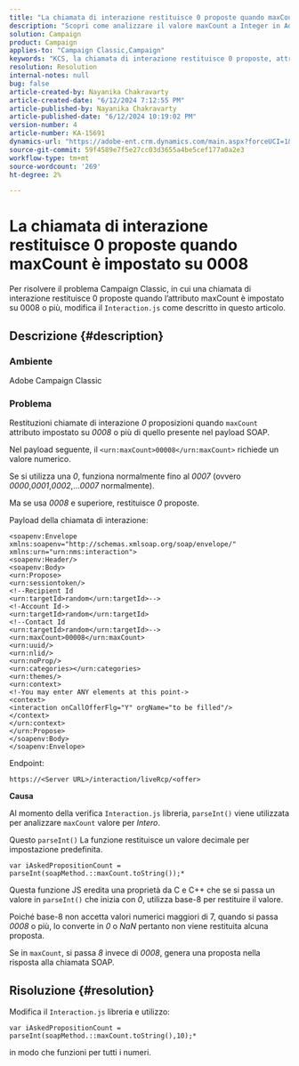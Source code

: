 ```yaml
---
title: "La chiamata di interazione restituisce 0 proposte quando maxCount è impostato su 0008"
description: "Scopri come analizzare il valore maxCount a Integer in Adobe Campaign Classic quando l’attributo maxCount è impostato su 0008 o più."
solution: Campaign
product: Campaign
applies-to: "Campaign Classic,Campaign"
keywords: "KCS, la chiamata di interazione restituisce 0 proposte, attributo maxCount, 0008, payload SOAP, Adobe Campaign, Adobe Campaign Classic"
resolution: Resolution
internal-notes: null
bug: false
article-created-by: Nayanika Chakravarty
article-created-date: "6/12/2024 7:12:55 PM"
article-published-by: Nayanika Chakravarty
article-published-date: "6/12/2024 10:19:02 PM"
version-number: 4
article-number: KA-15691
dynamics-url: "https://adobe-ent.crm.dynamics.com/main.aspx?forceUCI=1&pagetype=entityrecord&etn=knowledgearticle&id=6cc562c3-ef28-ef11-840a-000d3a3764e0"
source-git-commit: 59f4589e7f5e27cc03d3655a4be5cef177a0a2e3
workflow-type: tm+mt
source-wordcount: '269'
ht-degree: 2%

---
```


# La chiamata di interazione restituisce 0 proposte quando maxCount è impostato su 0008


Per risolvere il problema Campaign Classic, in cui una chiamata di interazione restituisce 0 proposte quando l’attributo maxCount è impostato su 0008 o più, modifica il `Interaction.js` come descritto in questo articolo.

## Descrizione {#description}


### Ambiente

Adobe Campaign Classic

### Problema

Restituzioni chiamate di interazione *0* proposizioni quando `maxCount` attributo impostato su *0008* o più di quello presente nel payload SOAP.

Nel payload seguente, il `<urn:maxCount>00008</urn:maxCount>` richiede un valore numerico.

Se si utilizza una *0*, funziona normalmente fino al *0007* (ovvero *0000*,*0001*,*0002*,...*0007* normalmente).

Ma se usa *0008* e superiore, restituisce *0* proposte.

Payload della chiamata di interazione:


```
<soapenv:Envelope xmlns:soapenv="http://schemas.xmlsoap.org/soap/envelope/" xmlns:urn="urn:nms:interaction">
<soapenv:Header/>
<soapenv:Body>
<urn:Propose>
<urn:sessiontoken/>
<!--Recipient Id
<urn:targetId>random</urn:targetId>-->
<!-Account Id->
<urn:targetId>random</urn:targetId>
<!--Contact Id
<urn:targetId>random</urn:targetId>-->
<urn:maxCount>00008</urn:maxCount>
<urn:uuid/>
<urn:nlid/>
<urn:noProp/>
<urn:categories></urn:categories>
<urn:themes/>
<urn:context>
<!-You may enter ANY elements at this point->
<context>
<interaction onCallOfferFlg="Y" orgName="to be filled"/>
</context>
</urn:context>
</urn:Propose>
</soapenv:Body>
</soapenv:Envelope>
```


Endpoint:

`https://<Server URL>/interaction/liveRcp/<offer>`

<b>Causa</b>

Al momento della verifica `Interaction.js` libreria, `parseInt()` viene utilizzata per analizzare `maxCount` valore per *Intero*.

Questo `parseInt()` La funzione restituisce un valore decimale per impostazione predefinita.


```
var iAskedPropositionCount = parseInt(soapMethod.::maxCount.toString());*
```


Questa funzione JS eredita una proprietà da C e C++ che se si passa un valore in `parseInt()` che inizia con *0*, utilizza base-8 per restituire il valore.

Poiché base-8 non accetta valori numerici maggiori di 7, quando si passa *0008* o più, lo converte in *0* o *NaN* pertanto non viene restituita alcuna proposta.

Se in `maxCount`, si passa *8* invece di *0008*, genera una proposta nella risposta alla chiamata SOAP.


## Risoluzione {#resolution}


Modifica il `Interaction.js` libreria e utilizzo:


```
var iAskedPropositionCount = parseInt(soapMethod.::maxCount.toString(),10);*
```


in modo che funzioni per tutti i numeri.
